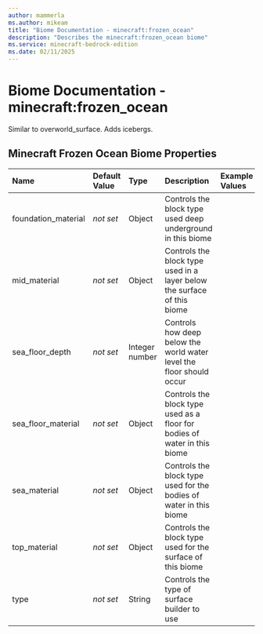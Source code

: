 ```yaml
---
author: mammerla
ms.author: mikeam
title: "Biome Documentation - minecraft:frozen_ocean"
description: "Describes the minecraft:frozen_ocean biome"
ms.service: minecraft-bedrock-edition
ms.date: 02/11/2025 
---
```


# Biome Documentation - minecraft:frozen_ocean

Similar to overworld_surface. Adds icebergs.


## Minecraft Frozen Ocean Biome Properties

|Name       |Default Value |Type |Description |Example Values |
|:----------|:-------------|:----|:-----------|:------------- |
| foundation_material | *not set* | Object | Controls the block type used deep underground in this biome |  | 
| mid_material | *not set* | Object | Controls the block type used in a layer below the surface of this biome |  | 
| sea_floor_depth | *not set* | Integer number | Controls how deep below the world water level the floor should occur |  | 
| sea_floor_material | *not set* | Object | Controls the block type used as a floor for bodies of water in this biome |  | 
| sea_material | *not set* | Object | Controls the block type used for the bodies of water in this biome |  | 
| top_material | *not set* | Object | Controls the block type used for the surface of this biome |  | 
| type | *not set* | String | Controls the type of surface builder to use |  | 